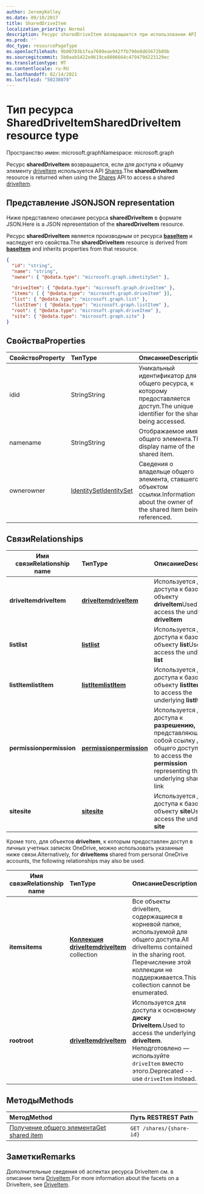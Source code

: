 ```yaml
---
author: JeremyKelley
ms.date: 09/10/2017
title: SharedDriveItem
localization_priority: Normal
description: Ресурс sharedDriveItem возвращается при использовании API общих ресурсов для доступа к общему ресурсу driveItem.
ms.prod: ''
doc_type: resourcePageType
ms.openlocfilehash: 9b00703b1fea7689eae942ffb790e8d65672b89b
ms.sourcegitcommit: 5b0aab5422e0619ce8806664c479479d223129ec
ms.translationtype: MT
ms.contentlocale: ru-RU
ms.lasthandoff: 02/14/2021
ms.locfileid: "50238878"
---
```

# <a name="shareddriveitem-resource-type"></a><span data-ttu-id="eae8a-103">Тип ресурса SharedDriveItem</span><span class="sxs-lookup"><span data-stu-id="eae8a-103">SharedDriveItem resource type</span></span>

<span data-ttu-id="eae8a-104">Пространство имен: microsoft.graph</span><span class="sxs-lookup"><span data-stu-id="eae8a-104">Namespace: microsoft.graph</span></span>

<span data-ttu-id="eae8a-105">Ресурс **sharedDriveItem** возвращается, если для доступа к общему элементу [driveItem](driveitem.md) используется API [Shares](../api/shares-get.md).</span><span class="sxs-lookup"><span data-stu-id="eae8a-105">The **sharedDriveItem** resource is returned when using the [Shares](../api/shares-get.md) API to access a shared [driveItem](driveitem.md).</span></span>

## <a name="json-representation"></a><span data-ttu-id="eae8a-106">Представление JSON</span><span class="sxs-lookup"><span data-stu-id="eae8a-106">JSON representation</span></span>

<span data-ttu-id="eae8a-107">Ниже представлено описание ресурса **sharedDriveItem** в формате JSON.</span><span class="sxs-lookup"><span data-stu-id="eae8a-107">Here is a JSON representation of the **sharedDriveItem** resource.</span></span>

<span data-ttu-id="eae8a-108">Ресурс **sharedDriveItem** является производным от ресурса [**baseItem**](baseitem.md) и наследует его свойства.</span><span class="sxs-lookup"><span data-stu-id="eae8a-108">The **sharedDriveItem** resource is derived from [**baseItem**](baseitem.md) and inherits properties from that resource.</span></span>

<!-- {
  "blockType": "resource",
  "baseType": "microsoft.graph.baseItem",
  "optionalProperties": [  ],
  "@odata.type": "microsoft.graph.sharedDriveItem"
}-->

```json
{
  "id": "string",
  "name": "string",
  "owner": { "@odata.type": "microsoft.graph.identitySet" },

  "driveItem": { "@odata.type": "microsoft.graph.driveItem" },
  "items": [ { "@odata.type": "microsoft.graph.driveItem" }],
  "list": { "@odata.type": "microsoft.graph.list" },
  "listItem": { "@odata.type": "microsoft.graph.listItem" },
  "root": { "@odata.type": "microsoft.graph.driveItem" },
  "site": { "@odata.type": "microsoft.graph.site" }
}
```

## <a name="properties"></a><span data-ttu-id="eae8a-109">Свойства</span><span class="sxs-lookup"><span data-stu-id="eae8a-109">Properties</span></span>

| <span data-ttu-id="eae8a-110">Свойство</span><span class="sxs-lookup"><span data-stu-id="eae8a-110">Property</span></span> | <span data-ttu-id="eae8a-111">Тип</span><span class="sxs-lookup"><span data-stu-id="eae8a-111">Type</span></span>                          | <span data-ttu-id="eae8a-112">Описание</span><span class="sxs-lookup"><span data-stu-id="eae8a-112">Description</span></span>                                                      |
| :------- | :---------------------------- | :--------------------------------------------------------------- |
| <span data-ttu-id="eae8a-113">id</span><span class="sxs-lookup"><span data-stu-id="eae8a-113">id</span></span>       | <span data-ttu-id="eae8a-114">String</span><span class="sxs-lookup"><span data-stu-id="eae8a-114">String</span></span>                        | <span data-ttu-id="eae8a-115">Уникальный идентификатор для общего ресурса, к которому предоставляется доступ.</span><span class="sxs-lookup"><span data-stu-id="eae8a-115">The unique identifier for the share being accessed.</span></span>              |
| <span data-ttu-id="eae8a-116">name</span><span class="sxs-lookup"><span data-stu-id="eae8a-116">name</span></span>     | <span data-ttu-id="eae8a-117">String</span><span class="sxs-lookup"><span data-stu-id="eae8a-117">String</span></span>                        | <span data-ttu-id="eae8a-118">Отображаемое имя общего элемента.</span><span class="sxs-lookup"><span data-stu-id="eae8a-118">The display name of the shared item.</span></span>                             |
| <span data-ttu-id="eae8a-119">owner</span><span class="sxs-lookup"><span data-stu-id="eae8a-119">owner</span></span>    | [<span data-ttu-id="eae8a-120">IdentitySet</span><span class="sxs-lookup"><span data-stu-id="eae8a-120">IdentitySet</span></span>](identityset.md) | <span data-ttu-id="eae8a-121">Сведения о владельце общего элемента, ставшего объектом ссылки.</span><span class="sxs-lookup"><span data-stu-id="eae8a-121">Information about the owner of the shared item being referenced.</span></span> |

## <a name="relationships"></a><span data-ttu-id="eae8a-122">Связи</span><span class="sxs-lookup"><span data-stu-id="eae8a-122">Relationships</span></span>

| <span data-ttu-id="eae8a-123">Имя связи</span><span class="sxs-lookup"><span data-stu-id="eae8a-123">Relationship name</span></span> | <span data-ttu-id="eae8a-124">Тип</span><span class="sxs-lookup"><span data-stu-id="eae8a-124">Type</span></span>                | <span data-ttu-id="eae8a-125">Описание</span><span class="sxs-lookup"><span data-stu-id="eae8a-125">Description</span></span>
| ------------------|:--------------------|:-----------------------------------
| <span data-ttu-id="eae8a-126">**driveItem**</span><span class="sxs-lookup"><span data-stu-id="eae8a-126">**driveItem**</span></span>     | <span data-ttu-id="eae8a-127">[**driveItem**][driveItem]</span><span class="sxs-lookup"><span data-stu-id="eae8a-127">[**driveItem**][driveItem]</span></span>   | <span data-ttu-id="eae8a-128">Используется для доступа к базовому объекту **driveItem**</span><span class="sxs-lookup"><span data-stu-id="eae8a-128">Used to access the underlying **driveItem**</span></span>
| <span data-ttu-id="eae8a-129">**list**</span><span class="sxs-lookup"><span data-stu-id="eae8a-129">**list**</span></span>          | <span data-ttu-id="eae8a-130">[**list**][list]</span><span class="sxs-lookup"><span data-stu-id="eae8a-130">[**list**][list]</span></span>        | <span data-ttu-id="eae8a-131">Используется для доступа к базовому объекту **list**</span><span class="sxs-lookup"><span data-stu-id="eae8a-131">Used to access the underlying **list**</span></span>
| <span data-ttu-id="eae8a-132">**listItem**</span><span class="sxs-lookup"><span data-stu-id="eae8a-132">**listItem**</span></span>      | <span data-ttu-id="eae8a-133">[**listItem**][listItem]</span><span class="sxs-lookup"><span data-stu-id="eae8a-133">[**listItem**][listItem]</span></span>    | <span data-ttu-id="eae8a-134">Используется для доступа к базовому объекту **listItem**</span><span class="sxs-lookup"><span data-stu-id="eae8a-134">Used to access the underlying **listItem**</span></span>
| <span data-ttu-id="eae8a-135">**permission**</span><span class="sxs-lookup"><span data-stu-id="eae8a-135">**permission**</span></span>    | <span data-ttu-id="eae8a-136">[**permission**][permission]</span><span class="sxs-lookup"><span data-stu-id="eae8a-136">[**permission**][permission]</span></span> | <span data-ttu-id="eae8a-137">Используется для доступа к **разрешению,** представляющее собой ссылку для общего доступа</span><span class="sxs-lookup"><span data-stu-id="eae8a-137">Used to access the **permission** representing the underlying sharing link</span></span>
| <span data-ttu-id="eae8a-138">**site**</span><span class="sxs-lookup"><span data-stu-id="eae8a-138">**site**</span></span>          | <span data-ttu-id="eae8a-139">[**site**][site]</span><span class="sxs-lookup"><span data-stu-id="eae8a-139">[**site**][site]</span></span>        | <span data-ttu-id="eae8a-140">Используется для доступа к базовому объекту **site**</span><span class="sxs-lookup"><span data-stu-id="eae8a-140">Used to access the underlying **site**</span></span>

<span data-ttu-id="eae8a-141">Кроме того, для объектов **driveItem**, к которым предоставлен доступ в личных учетных записях OneDrive, можно использовать указанные ниже связи.</span><span class="sxs-lookup"><span data-stu-id="eae8a-141">Alternatively, for **driveItems** shared from personal OneDrive accounts, the following relationships may also be used.</span></span>

| <span data-ttu-id="eae8a-142">Имя связи</span><span class="sxs-lookup"><span data-stu-id="eae8a-142">Relationship name</span></span> | <span data-ttu-id="eae8a-143">Тип</span><span class="sxs-lookup"><span data-stu-id="eae8a-143">Type</span></span>                         | <span data-ttu-id="eae8a-144">Описание</span><span class="sxs-lookup"><span data-stu-id="eae8a-144">Description</span></span>
| ------------------|:-----------------------------|:-----------------------------------
| <span data-ttu-id="eae8a-145">**items**</span><span class="sxs-lookup"><span data-stu-id="eae8a-145">**items**</span></span>         | <span data-ttu-id="eae8a-146">[**Коллекция driveItem**][driveItem]</span><span class="sxs-lookup"><span data-stu-id="eae8a-146">[**driveItem**][driveItem] collection</span></span> | <span data-ttu-id="eae8a-147">Все объекты driveItem, содержащиеся в корневой папке, используемой для общего доступа.</span><span class="sxs-lookup"><span data-stu-id="eae8a-147">All driveItems contained in the sharing root.</span></span> <span data-ttu-id="eae8a-148">Перечисление этой коллекции не поддерживается.</span><span class="sxs-lookup"><span data-stu-id="eae8a-148">This collection cannot be enumerated.</span></span>
| <span data-ttu-id="eae8a-149">**root**</span><span class="sxs-lookup"><span data-stu-id="eae8a-149">**root**</span></span>          | <span data-ttu-id="eae8a-150">[**driveItem**][driveItem]</span><span class="sxs-lookup"><span data-stu-id="eae8a-150">[**driveItem**][driveItem]</span></span>   | <span data-ttu-id="eae8a-151">Используется для доступа к основному **диску DriveItem.**</span><span class="sxs-lookup"><span data-stu-id="eae8a-151">Used to access the underlying **driveItem**.</span></span> <span data-ttu-id="eae8a-152">Неподготовлено — используйте `driveItem` вместо этого.</span><span class="sxs-lookup"><span data-stu-id="eae8a-152">Deprecated -- use `driveItem` instead.</span></span>

[driveItem]: driveitem.md
[list]: list.md
[listItem]: listitem.md
[permission]: permission.md
[site]: site.md

## <a name="methods"></a><span data-ttu-id="eae8a-153">Методы</span><span class="sxs-lookup"><span data-stu-id="eae8a-153">Methods</span></span>

| <span data-ttu-id="eae8a-154">Метод</span><span class="sxs-lookup"><span data-stu-id="eae8a-154">Method</span></span>                                  | <span data-ttu-id="eae8a-155">Путь REST</span><span class="sxs-lookup"><span data-stu-id="eae8a-155">REST Path</span></span>                |
| :-------------------------------------- | :----------------------- |
| [<span data-ttu-id="eae8a-156">Получение общего элемента</span><span class="sxs-lookup"><span data-stu-id="eae8a-156">Get shared item</span></span>](../api/shares-get.md) | `GET /shares/{share-id}` |

## <a name="remarks"></a><span data-ttu-id="eae8a-157">Заметки</span><span class="sxs-lookup"><span data-stu-id="eae8a-157">Remarks</span></span>

<span data-ttu-id="eae8a-158">Дополнительные сведения об аспектах ресурса DriveItem см. в описании типа [DriveItem](driveitem.md).</span><span class="sxs-lookup"><span data-stu-id="eae8a-158">For more information about the facets on a DriveItem, see [DriveItem](driveitem.md).</span></span>

<!-- {
  "type": "#page.annotation",
  "description": "Share resource returns information about a shared item or collection of items.",
  "keywords": "share,shared,sharing root,shared files, shared items",
  "section": "documentation",
  "tocPath": "Resources/Share"
} -->

